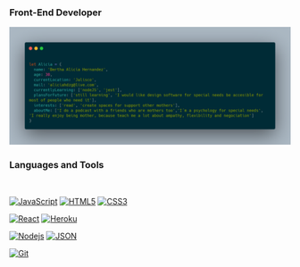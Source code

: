 ### Front-End Developer
![This is me](https://github.com/Aliciahdzg/Aliciahdzg/blob/main/Alicia.png)

### Languages and Tools

<br />

[![JavaScript](https://img.shields.io/badge/-JavaScript-black?style=flat&logo=javascript&link=https://github.com/Aliciahdzg)](https://github.com/Aliciahdzg) 
[![HTML5](https://img.shields.io/badge/-HTML5-E34F26?style=flat&logo=html5&logoColor=white&link=https://github.com/Aliciahdzg)](https://github.com/Aliciahdzg) 
[![CSS3](https://img.shields.io/badge/-CSS3-1572B6?style=flat&logo=css3&link=https://github.com/Aliciahdzg)](https://github.com/Aliciahdzg) 

[![React](https://img.shields.io/badge/-React-black?style=flat&logo=react&link=https://github.com/Aliciahdzg)](https://github.com/Aliciahdzg) 
[![Heroku](https://img.shields.io/badge/-Heroku-gray?style=flat&logo=heroku&link=https://github.com/Aliciahdzg)](https://github.com/Aliciahdzg) 

[![Nodejs](https://img.shields.io/badge/-Nodejs-green?style=flat&logo=Node.js&link=https://github.com/Aliciahdzg)](https://github.com/Aliciahdzg) 
[![JSON](https://img.shields.io/badge/-json-02569B?style=flat&logo=json&link=https://github.com/Aliciahdzg)](https://github.com/Aliciahdzg)

[![Git](https://img.shields.io/badge/-Git-black?style=flat&logo=git&link=https://github.com/Aliciahdzg)](https://github.com/Aliciahdzg) 


<!--
**Aliciahdzg/Aliciahdzg** is a ✨ _special_ ✨ repository because its `README.md` (this file) appears on your GitHub profile.

Here are some ideas to get you started:

- 🔭 I’m currently working on ...
- 🌱 I’m currently learning ...
- 👯 I’m looking to collaborate on ...
- 🤔 I’m looking for help with ...
- 💬 Ask me about ...
- 📫 How to reach me: ...
- 😄 Pronouns: ...
- ⚡ Fun fact: ...
-->
